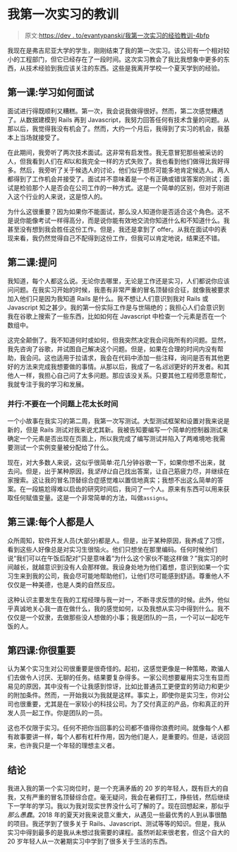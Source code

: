 # 我第一次实习的教训

> 原文:[https://dev . to/evantypanski/我第一次实习的经验教训-4bfp](https://dev.to/evantypanski/lessons-from-my-first-internship-4bfp)

我现在是弗吉尼亚大学的学生，刚刚结束了我的第一次实习。该公司有一个相对较小的工程部门，但它已经存在了一段时间。这次实习教会了我比我想象中更多的东西，从技术经验到我应该关注的东西。这些是我离开学校一个夏天学到的经验。

## 第一课:学习如何面试

面试进行得既顺利又糟糕。第一次，我会说我做得很好。然而，第二次感觉糟透了。从数据建模到 Rails 再到 Javascript，我努力回答任何有技术含量的问题。从那以后，我觉得我没有机会了。然而，大约一个月后，我得到了实习的机会，我基本上当场就接受了。

在此期间，我旁听了两次技术面试。这非常有启发性。我无意冒犯那些被采访的人，但我看到人们在*和*以和我完全一样的方式失败了。我也看到他们做得比我好得多。然后，我旁听了关于候选人的讨论，他们似乎想尽可能多地肯定候选人。两人都得到了工作机会并接受了。面试并不意味着是一个有正确或错误答案的测试；面试是检验那个人是否会在公司工作的一种方式。这是一个简单的区别，但对于刚进入这个行业的人来说，这是惊人的。

为什么这很重要？因为如果你不能面试，那么没人知道你是否适合这个角色。这不是说你能像考试一样得高分，而是说你能有效地交流你知道什么和不知道什么。我甚至没有想到我会胜任这份工作。但是，我还是拿到了 offer。从我在面试中的表现来看，我仍然觉得自己不配得到这份工作，但我可以肯定地说，结果还不错。

## 第二课:提问

我知道，每个人都这么说。无论你去哪里，无论是工作还是实习，人们都说你应该问问题。在我实习开始的时候，我患有非常严重的冒名顶替综合征，就像我被要求加入他们只是因为我知道 Rails 是什么。我不想让人们意识到我对 Rails 或 Javascript 知之甚少。我的第一份实际工作是与世隔绝的；我担心人们会意识到我在谷歌上搜索了一些东西，比如如何在 Javascript 中检查一个元素是否在一个数组中。

这完全颠倒了。我不知道何时或如何，但我突然决定我会问我所有的问题。显然，我先咨询了谷歌，并试图自己解决这个问题。但是，如果在合理的时间内没有帮助，我会问。这也适用于拉请求，我会在代码中添加一些注释，询问是否有其他更好的方法来完成我想要做的事情。从那以后，我成了一名*远远*更好的开发者。和其他人一样，我担心自己问了太多问题。那应该没关系。只要其他工程师愿意帮忙，我就专注于我的学习和发展。

### 并行:不要在一个问题上花太长时间

一个小故事在我实习的第二周，我第一次写测试。大型测试框架和设置对我来说是新的，但是 Rails 测试对我来说尤其新。我被告知要编写一个简单的控制器测试来确定一个元素是否出现在页面上，所以我完成了编写测试并陷入了两难境地:我需要测试一个实例变量被分配给了什么。

现在，对大多数人来说，这似乎很简单:花几分钟谷歌一下，如果你想不出来，就去问。但是，出于某种原因，我*坚持让*自己找出答案，让自己筋疲力尽，并继续在家搜索。这让我的冒名顶替综合症感觉难以置信地真实；我想不出这么简单的答案。在一段尴尬得难以启齿的研究时间后，我问了一个人。原来有东西可以用来获取任何赋值变量。这是一个非常简单的方法，叫做`assigns`。

## 第三课:每个人都是人

众所周知，软件开发人员(大部分)都是人。但是，出于某种原因，我养成了习惯，看到这些人好像总是对实习生很恼火。他们只想坐在那里编码。任何时候他们说“我们可以在午饭后配对”只是意味着“为什么这个家伙不能这样做？”我实习的时间越长，就越意识到没有人会那样做。我设身处地为他们着想，意识到如果一个实习生来到我的公司，我会尽可能地帮助他们，让他们尽可能感到舒适。尊重他人不仅仅是一种美德，也是人类的自然反应。

这种认识主要发生在我的工程经理与我一对一，不断寻求反馈的时候。此外，他似乎真诚地关心我一直在做什么，我的感觉如何，以及我想从实习中得到什么。我不仅仅是一个奴隶，去做那些没人想做的小事；我是团队的一员，一个可以一起吃午饭的人。

## 第四课:你很重要

认为某个实习生对公司很重要是很奇怪的。起初，这感觉更像是一种策略，欺骗人们去做令人讨厌、无聊的任务。结果要复杂得多。一家公司想要雇用实习生有显而易见的原因，其中没有一个让我感到惊讶，比如比普通员工更便宜的劳动力和更少的附加条件。然而，一开始我以为我就是这样。事实上，即使你是实习生，你对公司也很重要，尤其是在一家较小的科技公司。为了交付真正的产品，你和真正的开发人员一起工作。你是团队的一员。

这也不仅限于实习。任何不把你当回事的公司都不值得你浪费时间。就像每个人都有故事要讲一样，每个人都有杠杆作用，因为他们是人，是重要的。但是，话说回来，也许我只是一个年轻的理想主义者。

## 结论

我进入我的第一个实习岗位时，是一个充满矛盾的 20 岁的年轻人，既有巨大的自我，又有严重的冒名顶替综合症。毫无疑问，我会在暑假打工，挣些钱，然后继续下一学年的学习。我以为我对现实世界没什么可了解的了。现在回想起来，那似乎*那么愚蠢*。2018 年的夏天对我来说意义重大，从遇见一些最优秀的人到从事很酷的项目。我还学到了很多关于 Rails、Javascript、测试等等的知识。但是，我从实习中得到最多的是我从未想过我需要的课程。虽然听起来很老套，但这个自大的 20 岁年轻人从一次暑期实习中学到了很多关于生活的东西。